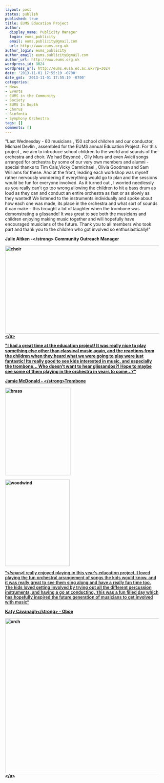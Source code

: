 ```yaml
---
layout: post
status: publish
published: true
title: EUMS Education Project
author:
  display_name: Publicity Manager
  login: eums_publicity
  email: eums.publicity@gmail.com
  url: http://www.eums.org.uk
author_login: eums_publicity
author_email: eums.publicity@gmail.com
author_url: http://www.eums.org.uk
wordpress_id: 3024
wordpress_url: http://eums.eusa.ed.ac.uk/?p=3024
date: '2013-11-01 17:55:19 -0700'
date_gmt: '2013-11-01 17:55:19 -0700'
categories:
- News
- Events
- EUMS in the Community
- Society
- EUMS In Depth
- Chorus
- Sinfonia
- Symphony Orchestra
tags: []
comments: []
---
```

<p>"Last Wednesday - 60 musicians , 150 school children and our conductor, Michael Devlin , assembled for the EUMS annual Education Project. For this project , we aim to introduce school children to the world and sounds of the orchestra and choir. We had Beyonc&eacute; , Olly Murs and even Avicii songs arranged for orchestra by some of our very own members and alumni - special thanks to Tim Cais,Vicky Carmichael , Olivia Goodman and Sam Williams for these. And at the front, leading each workshop was myself rather nervously wondering if everything would go to plan and the sessions would be fun for everyone involved. As it turned out , I worried needlessly as you really can't go too wrong allowing the children to hit a bass drum as loud as they can and conduct an entire orchestra as fast or as slowly as they wanted! We listened to the instruments individually and spoke about how each one was made, its place in the orchestra and what sort of sounds it can make - this brought a lot of laughter when the trombone was demonstrating a glissando! It was great to see both the musicians and children enjoying making music together and will hopefully have encouraged musicians of the future. Thank you to all members who took part and thank you to the children who got involved so enthusiastically!"</p>
<p><strong>Julie Aitken -<&#47;strong> Community Outreach Manager</p>
<p> </p>
<p><a href="http:&#47;&#47;eums.eusa.ed.ac.uk&#47;wp-content&#47;uploads&#47;2013&#47;11&#47;choir.jpeg"><img class="wp-image-3027 alignnone" alt="choir" src="http:&#47;&#47;eums.eusa.ed.ac.uk&#47;wp-content&#47;uploads&#47;2013&#47;11&#47;choir.jpeg" width="717" height="288" &#47;><&#47;a></p>
<p> </p>
<p>"I had a great time at the education project! It was really nice to play something else other than classical music again, and the reactions from the children when they heard what we were going to play were just fantastic! Its really good to see kids interested in music, and especially the trombone... Who doesn't want to hear glissandos?! Hope to maybe see some of them playing in the orchestra in years to come...?"</p>
<p><strong>Jamie McDonald - <&#47;strong>Trombone</p>
<p> </p>
<p><img class="alignleft  wp-image-3030" alt="brass" src="http:&#47;&#47;eums.eusa.ed.ac.uk&#47;wp-content&#47;uploads&#47;2013&#47;11&#47;brass1-764x1024.jpeg" width="214" height="287" &#47;></p>
<p><img class=" wp-image-3032 alignright" alt="woodwind" src="http:&#47;&#47;eums.eusa.ed.ac.uk&#47;wp-content&#47;uploads&#47;2013&#47;11&#47;woodwind1-764x1024.jpeg" width="212" height="284" &#47;></p>
<p> </p>
<p> </p>
<p> </p>
<p> </p>
<p> </p>
<p> </p>
<p> </p>
<p> </p>
<p> </p>
<p> </p>
<p><span style="color: #333333; font-family: 'lucida grande', tahoma, verdana, arial, sans-serif;">"<&#47;span>I really enjoyed playing in this year's education project. I loved playing the fun orchestral arrangement of songs the kids would know, and it was really great to see them sing along and have a really fun time too. The kids loved getting involved by trying out all the different percussion instruments, and having a go at conducting. This was a fun filled day which has hopefully inspired the future generation of musicians to get involved with music"</p>
<p><strong>Katy Cavanagh<&#47;strong> - Oboe</p>
<p><a href="http:&#47;&#47;eums.eusa.ed.ac.uk&#47;wp-content&#47;uploads&#47;2013&#47;11&#47;orch.jpeg"><img class="wp-image-3025 alignnone" alt="orch" src="http:&#47;&#47;eums.eusa.ed.ac.uk&#47;wp-content&#47;uploads&#47;2013&#47;11&#47;orch-1024x764.jpeg" width="682" height="508" &#47;><&#47;a></p>
